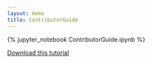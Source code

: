 ```yaml
---
layout: demo
title: ContributorGuide
---
```

{% jupyter_notebook ContributorGuide.ipynb %}

[Download this tutorial](ContributorGuide.ipynb)
